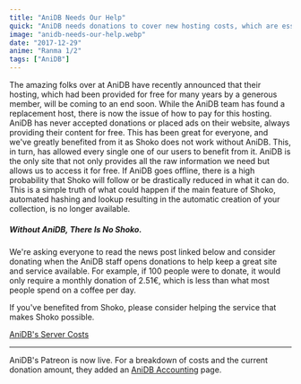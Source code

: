 ```yaml
---
title: "AniDB Needs Our Help"
quick: "AniDB needs donations to cover new hosting costs, which are essential for Shoko's functionality."
image: "anidb-needs-our-help.webp"
date: "2017-12-29"
anime: "Ranma 1/2"
tags: ["AniDB"]
---
```


The amazing folks over at AniDB have recently announced that their hosting, which had been provided for free for many
years by a generous member, will be coming to an end soon. While the AniDB team has found a replacement host, there is
now the issue of how to pay for this hosting. AniDB has never accepted donations or placed ads on their website, always
providing their content for free. This has been great for everyone, and we've greatly benefited from it as Shoko does
not work without AniDB. This, in turn, has allowed every single one of our users to benefit from it. AniDB is the only
site that not only provides all the raw information we need but allows us to access it for free. If AniDB goes offline,
there is a high probability that Shoko will follow or be drastically reduced in what it can do. This is a simple truth
of what could happen if the main feature of Shoko, automated hashing and lookup resulting in the automatic creation of
your collection, is no longer available.

##### Without AniDB, There Is No Shoko.

We're asking everyone to read the news post linked below and consider donating when the AniDB staff opens donations to
help keep a great site and service available. For example, if 100 people were to donate, it would only require a monthly
donation of 2.51€, which is less than what most people spend on a coffee per day.

If you've benefited from Shoko, please consider helping the service that makes Shoko possible.

[AniDB's Server Costs](https://anidb.net/perl-bin/animedb.pl?show=cmt&id=77279)

---------------------------------------------------------------

AniDB's Patreon is now live. For a breakdown of costs and the current donation amount, they added
an [AniDB Accounting](https://anidb.net/perl-bin/animedb.pl?show=accounting) page.


